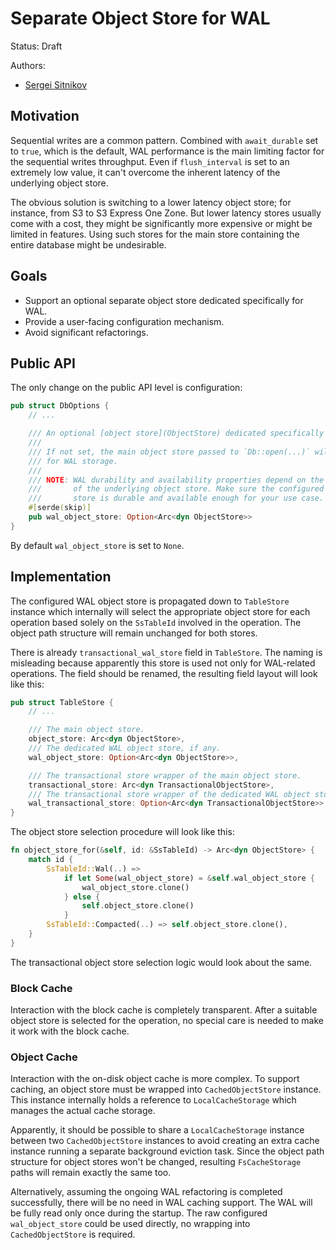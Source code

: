 # Separate Object Store for WAL

Status: Draft

Authors:

* [Sergei Sitnikov](https://github.com/taburet)

## Motivation

Sequential writes are a common pattern. Combined with `await_durable` set to
`true`, which is the default, WAL performance is the main limiting factor for
the sequential writes throughput. Even if `flush_interval` is set to an extremely
low value, it can't overcome the inherent latency of the underlying object store.

The obvious solution is switching to a lower latency object store; for instance,
from S3 to S3 Express One Zone. But lower latency stores usually come with a cost,
they might be significantly more expensive or might be limited in features. Using
such stores for the main store containing the entire database might be undesirable.

## Goals

- Support an optional separate object store dedicated specifically for WAL.
- Provide a user-facing configuration mechanism.
- Avoid significant refactorings.

## Public API

The only change on the public API level is configuration:

```rust
pub struct DbOptions {
    // ...

    /// An optional [object store](ObjectStore) dedicated specifically for WAL.
    ///
    /// If not set, the main object store passed to `Db::open(...)` will be used
    /// for WAL storage.
    ///
    /// NOTE: WAL durability and availability properties depend on the properties
    ///       of the underlying object store. Make sure the configured object
    ///       store is durable and available enough for your use case.
    #[serde(skip)]
    pub wal_object_store: Option<Arc<dyn ObjectStore>>
}
```

By default `wal_object_store` is set to `None`.

## Implementation

The configured WAL object store is propagated down to `TableStore` instance
which internally will select the appropriate object store for each operation
based solely on the `SsTableId` involved in the operation. The object path
structure will remain unchanged for both stores.

There is already `transactional_wal_store` field in `TableStore`. The naming
is misleading because apparently this store is used not only for WAL-related
operations. The field should be renamed, the resulting field layout will look
like this:

```rust
pub struct TableStore {
    // ...

    /// The main object store.
    object_store: Arc<dyn ObjectStore>,
    /// The dedicated WAL object store, if any.
    wal_object_store: Option<Arc<dyn ObjectStore>>,

    /// The transactional store wrapper of the main object store.
    transactional_store: Arc<dyn TransactionalObjectStore>,
    /// The transactional store wrapper of the dedicated WAL object store, if any.
    wal_transactional_store: Option<Arc<dyn TransactionalObjectStore>>
}
```

The object store selection procedure will look like this:

```rust
fn object_store_for(&self, id: &SsTableId) -> Arc<dyn ObjectStore> {
    match id {
        SsTableId::Wal(..) =>
            if let Some(wal_object_store) = &self.wal_object_store {
                wal_object_store.clone()
            } else {
                self.object_store.clone()
            }
        SsTableId::Compacted(..) => self.object_store.clone(),
    }
}
```

The transactional object store selection logic would look about the same.

### Block Cache

Interaction with the block cache is completely transparent. After a suitable
object store is selected for the operation, no special care is needed to make it
work with the block cache.

### Object Cache

Interaction with the on-disk object cache is more complex. To support caching,
an object store must be wrapped into `CachedObjectStore` instance. This instance
internally holds a reference to `LocalCacheStorage` which manages the actual
cache storage.

Apparently, it should be possible to share a `LocalCacheStorage` instance
between two `CachedObjectStore` instances to avoid creating an extra cache
instance running a separate background eviction task. Since the object path
structure for object stores won't be changed, resulting `FsCacheStorage` paths
will remain exactly the same too.

Alternatively, assuming the ongoing WAL refactoring is completed successfully,
there will be no need in WAL caching support. The WAL will be fully read only
once during the startup. The raw configured `wal_object_store` could be used
directly, no wrapping into `CachedObjectStore` is required.
